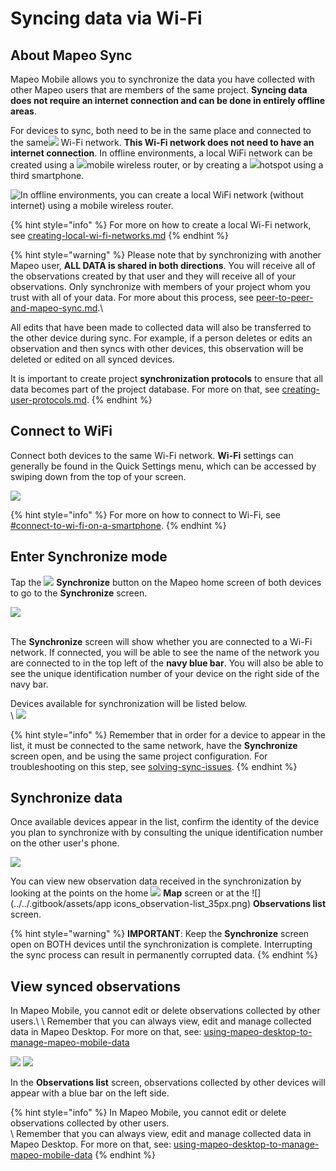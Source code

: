 # Syncing data via Wi-Fi

## About Mapeo Sync

Mapeo Mobile allows you to synchronize the data you have collected with other Mapeo users that are members of the same project. **Syncing data does not require an internet connection and can be done in entirely offline areas**.

For devices to sync, both need to be in the same place and connected to the same![](../../.gitbook/assets/wifi-cropped-01.png) Wi-Fi network. **This Wi-Fi network does not need to have an internet connection**. In offline environments, a local WiFi network can be created using a ![](../../.gitbook/assets/Router\_icon.png)mobile wireless router, or by creating a ![](../../.gitbook/assets/hotspot.png)hotspot using a third smartphone.

![In offline environments, you can create a local WiFi network (without internet) using a mobile wireless router.](../../.gitbook/assets/Mm-Mm\_sync\_via\_WiFi.png)

{% hint style="info" %}
For more on how to create a local Wi-Fi network, see [creating-local-wi-fi-networks.md](../troubleshooting/creating-local-wi-fi-networks.md "mention")
{% endhint %}

{% hint style="warning" %}
Please note that by synchronizing with another Mapeo user, **ALL DATA is shared in both directions**. You will receive all of the observations created by that user and they will receive all of your observations. Only synchronize with members of your project whom you trust with all of your data. For more about this process, see [peer-to-peer-and-mapeo-sync.md](../../overview/about-mapeo/peer-to-peer-and-mapeo-sync.md "mention").\\

All edits that have been made to collected data will also be transferred to the other device during sync. For example, if a person deletes or edits an observation and then syncs with other devices, this observation will be deleted or edited on all synced devices.

It is important to create project **synchronization protocols** to ensure that all data becomes part of the project database. For more on that, see [creating-user-protocols.md](../essentials-for-a-successful-mapeo-project/creating-user-protocols.md "mention").
{% endhint %}

## Connect to WiFi

Connect both devices to the same Wi-Fi network. **Wi-Fi** settings can generally be found in the Quick Settings menu, which can be accessed by swiping down from the top of your screen.

![](../../.gitbook/assets/WiFi\_phone\_activate.jpg)

{% hint style="info" %}
For more on how to connect to Wi-Fi, see [#connect-to-wi-fi-on-a-smartphone](../troubleshooting/connecting-to-wi-fi.md#connect-to-wi-fi-on-a-smartphone "mention").
{% endhint %}

## Enter Synchronize mode

Tap the ![](../../.gitbook/assets/app\_icons\_Sync\_35px.png) **Synchronize** button on the Mapeo home screen of both devices to go to the **Synchronize** screen.

![](../../.gitbook/assets/Homescreen-Sync\_button.jpg)

\
The **Synchronize** screen will show whether you are connected to a Wi-Fi network. If connected, you will be able to see the name of the network you are connected to in the top left of the **navy blue bar**. You will also be able to see the unique identification number of your device on the right side of the navy bar.

Devices available for synchronization will be listed below.\
\ ​![](https://files.gitbook.com/v0/b/gitbook-x-prod.appspot.com/o/spaces%2F-MYBEBKX0wx5\_bwmCf0q-887967055%2Fuploads%2FLMfz6FgtUzVMUJtIYZow%2FSync\_screen\_with\_mobile.jpg?alt=media\&token=460df577-a234-4375-8db4-b4f31201e8e8)​

{% hint style="info" %}
Remember that in order for a device to appear in the list, it must be connected to the same network, have the **Synchronize** screen open, and be using the same project configuration. For troubleshooting on this step, see [solving-sync-issues](../troubleshooting/solving-sync-issues/ "mention").
{% endhint %}

## Synchronize data

Once available devices appear in the list, confirm the identity of the device you plan to synchronize with by consulting the unique identification number on the other user's phone.

![](../../.gitbook/assets/Sync\_screen\_mobile\_sync\_button.jpg)

You can view new observation data received in the synchronization by looking at the points on the home ![](../../.gitbook/assets/app-icons\_Map\_view.png) **Map** screen or at the ![](../../.gitbook/assets/app icons\_observation-list\_35px.png) **Observations list** screen.

{% hint style="warning" %}
**IMPORTANT**: Keep the **Synchronize** screen open on BOTH devices until the synchronization is complete. Interrupting the sync process can result in permanently corrupted data.
{% endhint %}

## View synced observations

In Mapeo Mobile, you cannot edit or delete observations collected by other users.\ \ Remember that you can always view, edit and manage collected data in Mapeo Desktop. For more on that, see: [using-mapeo-desktop-to-manage-mapeo-mobile-data](../mapeo-desktop-use/using-mapeo-desktop-to-manage-mapeo-mobile-data/ "mention")

![](../../.gitbook/assets/Homescreen-Observations\_list\_button.jpg)  ![](../../.gitbook/assets/Observations\_list\_screen\_with\_synced\_data.jpg)

In the **Observations list** screen, observations collected by other devices will appear with a blue bar on the left side.

{% hint style="info" %}
In Mapeo Mobile, you cannot edit or delete observations collected by other users.\
\ Remember that you can always view, edit and manage collected data in Mapeo Desktop. For more on that, see: [using-mapeo-desktop-to-manage-mapeo-mobile-data](../mapeo-desktop-use/using-mapeo-desktop-to-manage-mapeo-mobile-data/ "mention")
{% endhint %}
